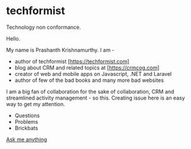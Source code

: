 # techformist
Technology non conformance.

Hello.

My name is Prashanth Krishnamurthy. I am -
* author of techformist [https://techformist.com]
* blog about CRM and related topics at [https://crmcog.com]
* creator of web and mobile apps on Javascript, .NET and Laravel
* author of few of the bad books and many more bad websites

I am a big fan of collaboration for the sake of collaboration, CRM and streamlined activity management - so this. Creating issue here is an easy way to get my attention.

* Questions
* Problems
* Brickbats

[Ask me anything](https://github.com/prashanth1k/techformist/issues)


